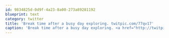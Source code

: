 ```yaml
---
id: 9834825d-0d9f-4a23-8a00-273a89281192
blueprint: text
category: twitter
title: 'Break time after a busy day exploring. twitpic.com/77qv17'
caption: 'Break time after a busy day exploring. <a href="http://twitpic.com/77qv17" title="http://twitpic.com/77qv17" class="link link_untco">twitpic.com/77qv17</a>'
---
```


